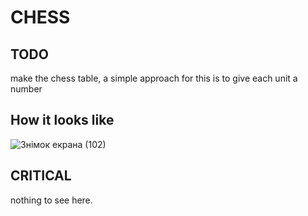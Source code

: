 # CHESS

## TODO
make the chess table, a simple approach for this is to give each unit a number


## How it looks like
![Знімок екрана (102)](https://user-images.githubusercontent.com/69985852/132105708-8efdaefb-7b29-4f21-abc6-481ef8f56a18.png)


## CRITICAL 
nothing to see here.
